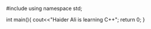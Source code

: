 #include <iostream>
using namespace std;

int main(){
    cout<<"Haider Ali is learning C++";
    return 0;
}
